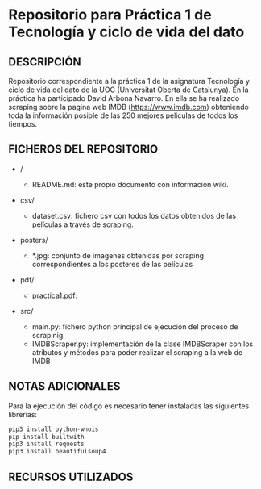 
# Repositorio para Práctica 1 de Tecnología y ciclo de vida del dato

## DESCRIPCIÓN

Repositorio correspondiente a la práctica 1 de la asignatura Tecnología y ciclo de vida del dato de la UOC (Universitat Oberta de Catalunya).
En la práctica ha participado David Arbona Navarro.
En ella se ha realizado scraping sobre la pagina web IMDB (https://www.imdb.com) obteniendo toda la información posible de las 250 mejores peliculas de todos los tiempos.

## FICHEROS DEL REPOSITORIO
 
 - /
   - README.md: este propio documento con información wiki.

 - csv/
   - dataset.csv: fichero csv con todos los datos obtenidos de las películas a través de scraping.
 
 - posters/
   - *.jpg: conjunto de imagenes obtenidas por scraping correspondientes a los posteres de las películas
 
 - pdf/
   - practica1.pdf: 
 
 - src/
   - main.py: fichero python principal de ejecución del proceso de scrapinig.
   - IMDBScraper.py: implementación de la clase IMDBScraper con los atributos y métodos para poder realizar el scraping a la web de IMDB

## NOTAS ADICIONALES

Para la ejecución del código es necesario tener instaladas las siguientes librerías:

```python
pip3 install python-whois
pip install builtwith
pip3 install requests
pip3 install beautifulsoup4
```

## RECURSOS UTILIZADOS



